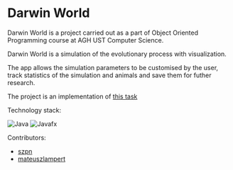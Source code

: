 # Darwin World

Darwin World is a project carried out as a part of Object Oriented Programming course at AGH UST Computer Science.

Darwin World is a simulation of the evolutionary process with visualization. 

The app allows the simulation parameters to be customised by the user, track statistics of the simulation and animals and save them for futher research.

The project is an implementation of <a href = "https://github.com/Soamid/obiektowe-lab/blob/master/proj/Readme.md">this task</a>

Technology stack:

![Java](https://img.shields.io/badge/java-%23ED8B00.svg?style=for-the-badge&logo=openjdk&logoColor=white)
![Javafx](https://img.shields.io/badge/javafx-%23FF0000.svg?style=for-the-badge&logo=javafx&logoColor=white)


Contributors:
- <a href = "https://github.com/szpn">szpn</a>
- <a href = "https://github.com/mateuszlampert">mateuszlampert</a>
